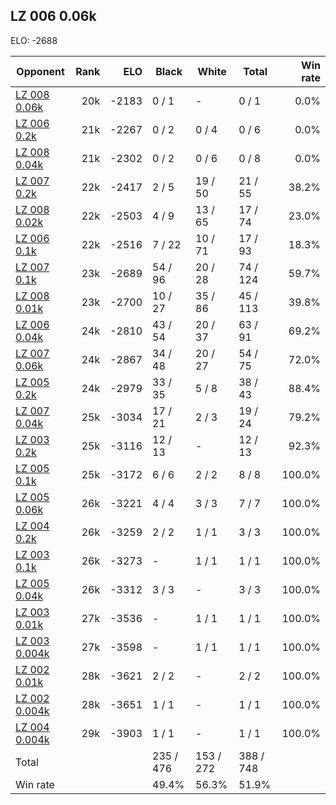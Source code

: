 ## LZ 006 0.06k ##

ELO: -2688

Opponent | Rank | ELO | Black | White | Total | Win rate
---------|-----:|----:|-------|-------|-------|-------:
[LZ 008 0.06k](LZ%20008%200.06k.md) | 20k | -2183 | 0 / 1 | - | 0 / 1 | 0.0%
[LZ 006 0.2k](LZ%20006%200.2k.md) | 21k | -2267 | 0 / 2 | 0 / 4 | 0 / 6 | 0.0%
[LZ 008 0.04k](LZ%20008%200.04k.md) | 21k | -2302 | 0 / 2 | 0 / 6 | 0 / 8 | 0.0%
[LZ 007 0.2k](LZ%20007%200.2k.md) | 22k | -2417 | 2 / 5 | 19 / 50 | 21 / 55 | 38.2%
[LZ 008 0.02k](LZ%20008%200.02k.md) | 22k | -2503 | 4 / 9 | 13 / 65 | 17 / 74 | 23.0%
[LZ 006 0.1k](LZ%20006%200.1k.md) | 22k | -2516 | 7 / 22 | 10 / 71 | 17 / 93 | 18.3%
[LZ 007 0.1k](LZ%20007%200.1k.md) | 23k | -2689 | 54 / 96 | 20 / 28 | 74 / 124 | 59.7%
[LZ 008 0.01k](LZ%20008%200.01k.md) | 23k | -2700 | 10 / 27 | 35 / 86 | 45 / 113 | 39.8%
[LZ 006 0.04k](LZ%20006%200.04k.md) | 24k | -2810 | 43 / 54 | 20 / 37 | 63 / 91 | 69.2%
[LZ 007 0.06k](LZ%20007%200.06k.md) | 24k | -2867 | 34 / 48 | 20 / 27 | 54 / 75 | 72.0%
[LZ 005 0.2k](LZ%20005%200.2k.md) | 24k | -2979 | 33 / 35 | 5 / 8 | 38 / 43 | 88.4%
[LZ 007 0.04k](LZ%20007%200.04k.md) | 25k | -3034 | 17 / 21 | 2 / 3 | 19 / 24 | 79.2%
[LZ 003 0.2k](LZ%20003%200.2k.md) | 25k | -3116 | 12 / 13 | - | 12 / 13 | 92.3%
[LZ 005 0.1k](LZ%20005%200.1k.md) | 25k | -3172 | 6 / 6 | 2 / 2 | 8 / 8 | 100.0%
[LZ 005 0.06k](LZ%20005%200.06k.md) | 26k | -3221 | 4 / 4 | 3 / 3 | 7 / 7 | 100.0%
[LZ 004 0.2k](LZ%20004%200.2k.md) | 26k | -3259 | 2 / 2 | 1 / 1 | 3 / 3 | 100.0%
[LZ 003 0.1k](LZ%20003%200.1k.md) | 26k | -3273 | - | 1 / 1 | 1 / 1 | 100.0%
[LZ 005 0.04k](LZ%20005%200.04k.md) | 26k | -3312 | 3 / 3 | - | 3 / 3 | 100.0%
[LZ 003 0.01k](LZ%20003%200.01k.md) | 27k | -3536 | - | 1 / 1 | 1 / 1 | 100.0%
[LZ 003 0.004k](LZ%20003%200.004k.md) | 27k | -3598 | - | 1 / 1 | 1 / 1 | 100.0%
[LZ 002 0.01k](LZ%20002%200.01k.md) | 28k | -3621 | 2 / 2 | - | 2 / 2 | 100.0%
[LZ 002 0.004k](LZ%20002%200.004k.md) | 28k | -3651 | 1 / 1 | - | 1 / 1 | 100.0%
[LZ 004 0.004k](LZ%20004%200.004k.md) | 29k | -3903 | 1 / 1 | - | 1 / 1 | 100.0%
Total | | | 235 / 476 | 153 / 272 | 388 / 748 | 
Win rate| | | 49.4% | 56.3% | 51.9% | 
